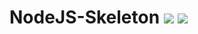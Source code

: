 # NodeJS-Skeleton ![](https://img.shields.io/badge/Node.JS-6.9.1-3572A5.svg?style=plastic) ![](https://img.shields.io/badge/Status-Completed-008000.svg?style=plastic)
